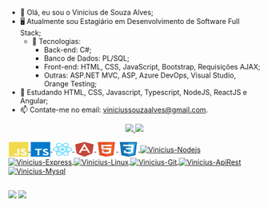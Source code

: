 - 👋 Olá, eu sou o Vinicius de Souza Alves;
- 🖥️ Atualmente sou Estagiário em Desenvolvimento de Software Full Stack;
  - 🔨 Tecnologias:
      - Back-end: C#;
      - Banco de Dados: PL/SQL;
      - Front-end: HTML, CSS, JavaScript, Bootstrap, Requisições AJAX;
      - Outras: ASP.NET MVC, ASP, Azure DevOps, Visual Studio, Orange Testing;
- 🌱 Estudando HTML, CSS, Javascript, Typescript, NodeJS, ReactJS e Angular;
- 📫 Contate-me no email: viniciussouzaalves@gmail.com.
  
<div align="center">
  <a href="https://github.com/haruoSugano">
  <img height="180em" src="https://github-readme-stats.vercel.app/api?username=viniciusalves23&show_icons=true&theme=dracula&include_all_commits=true&count_private=true"/>
  <img height="180em" src="https://github-readme-stats.vercel.app/api/top-langs/?username=viniciusalves23&layout=compact&langs_count=7&theme=dracula"/>
</div>
<div style="display: inline_block"><br>
  <img align="center" alt="Vinicius-Js" height="30" width="40" src="https://raw.githubusercontent.com/devicons/devicon/master/icons/javascript/javascript-plain.svg">
  <img align="center" alt="Vinicius-Ts" height="30" width="40" src="https://raw.githubusercontent.com/devicons/devicon/master/icons/typescript/typescript-plain.svg">
  <img align="center" alt="Vinicius-React" height="30" width="40" src="https://raw.githubusercontent.com/devicons/devicon/master/icons/react/react-original.svg">
    <img align="center" alt="Vinicius-Angular" height="30" width="40" src="https://raw.githubusercontent.com/devicons/devicon/master/icons/angularjs/angularjs-plain.svg">
  <img align="center" alt="Vinicius-HTML" height="30" width="40" src="https://raw.githubusercontent.com/devicons/devicon/master/icons/html5/html5-original.svg">
  <img align="center" alt="Vinicius-CSS" height="30" width="40" src="https://raw.githubusercontent.com/devicons/devicon/master/icons/css3/css3-original.svg">
  <img align="center" alt="Vinicius-Nodejs" height="30" width="40" src="https://user-images.githubusercontent.com/25181517/183568594-85e280a7-0d7e-4d1a-9028-c8c2209e073c.png">
  <img align="center" alt="Vinicius-Express" height="30" width="40" src="https://user-images.githubusercontent.com/25181517/183859966-a3462d8d-1bc7-4880-b353-e2cbed900ed6.png">
  <img align="center" alt="Vinicius-Linux" height="30" width="40" src="https://user-images.githubusercontent.com/25181517/186884153-99edc188-e4aa-4c84-91b0-e2df260ebc33.png">
  <img align="center" alt="Vinicius-Git" height="30" width="40" src="https://user-images.githubusercontent.com/25181517/192108372-f71d70ac-7ae6-4c0d-8395-51d8870c2ef0.png">
  <img align="center" alt="Vinicius-ApiRest" height="30" width="40" src="https://user-images.githubusercontent.com/25181517/192107858-fe19f043-c502-4009-8c47-476fc89718ad.png">
  <img align="center" alt="Vinicius-Mysql" height="25" width="90" src="https://img.shields.io/badge/MySQL-005C84?style=for-the-badge&logo=mysql&logoColor=white">

  ##
 
<div> 
  <a href = "mailto:viniciussouzaalves@gmail.com"><img src="https://img.shields.io/badge/-Gmail-%23333?style=for-the-badge&logo=gmail&logoColor=white" target="_blank"></a>
  <a href="https://www.linkedin.com/in/vinicius-alves-93161417a/" target="_blank"><img src="https://img.shields.io/badge/-LinkedIn-%230077B5?style=for-the-badge&logo=linkedin&logoColor=white" target="_blank"></a> 
 
</div>
